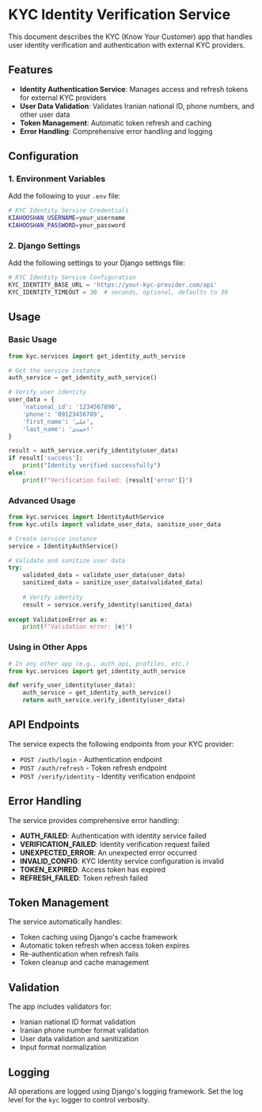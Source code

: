 # KYC Identity Verification Service

This document describes the KYC (Know Your Customer) app that handles user identity verification and authentication with external KYC providers.

## Features

- **Identity Authentication Service**: Manages access and refresh tokens for external KYC providers
- **User Data Validation**: Validates Iranian national ID, phone numbers, and other user data
- **Token Management**: Automatic token refresh and caching
- **Error Handling**: Comprehensive error handling and logging

## Configuration

### 1. Environment Variables

Add the following to your `.env` file:

```bash
# KYC Identity Service Credentials
KIAHOOSHAN_USERNAME=your_username
KIAHOOSHAN_PASSWORD=your_password
```

### 2. Django Settings

Add the following settings to your Django settings file:

```python
# KYC Identity Service Configuration
KYC_IDENTITY_BASE_URL = 'https://your-kyc-provider.com/api'
KYC_IDENTITY_TIMEOUT = 30  # seconds, optional, defaults to 30
```

## Usage

### Basic Usage

```python
from kyc.services import get_identity_auth_service

# Get the service instance
auth_service = get_identity_auth_service()

# Verify user identity
user_data = {
    'national_id': '1234567890',
    'phone': '09123456789',
    'first_name': 'علی',
    'last_name': 'احمدی'
}

result = auth_service.verify_identity(user_data)
if result['success']:
    print("Identity verified successfully")
else:
    print(f"Verification failed: {result['error']}")
```

### Advanced Usage

```python
from kyc.services import IdentityAuthService
from kyc.utils import validate_user_data, sanitize_user_data

# Create service instance
service = IdentityAuthService()

# Validate and sanitize user data
try:
    validated_data = validate_user_data(user_data)
    sanitized_data = sanitize_user_data(validated_data)
    
    # Verify identity
    result = service.verify_identity(sanitized_data)
    
except ValidationError as e:
    print(f"Validation error: {e}")
```

### Using in Other Apps

```python
# In any other app (e.g., auth_api, profiles, etc.)
from kyc.services import get_identity_auth_service

def verify_user_identity(user_data):
    auth_service = get_identity_auth_service()
    return auth_service.verify_identity(user_data)
```

## API Endpoints

The service expects the following endpoints from your KYC provider:

- `POST /auth/login` - Authentication endpoint
- `POST /auth/refresh` - Token refresh endpoint  
- `POST /verify/identity` - Identity verification endpoint

## Error Handling

The service provides comprehensive error handling:

- **AUTH_FAILED**: Authentication with identity service failed
- **VERIFICATION_FAILED**: Identity verification request failed
- **UNEXPECTED_ERROR**: An unexpected error occurred
- **INVALID_CONFIG**: KYC Identity service configuration is invalid
- **TOKEN_EXPIRED**: Access token has expired
- **REFRESH_FAILED**: Token refresh failed

## Token Management

The service automatically handles:

- Token caching using Django's cache framework
- Automatic token refresh when access token expires
- Re-authentication when refresh fails
- Token cleanup and cache management

## Validation

The app includes validators for:

- Iranian national ID format validation
- Iranian phone number format validation
- User data validation and sanitization
- Input format normalization

## Logging

All operations are logged using Django's logging framework. Set the log level for the `kyc` logger to control verbosity.
